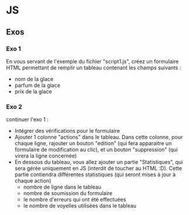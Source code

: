 # JS

## Exos

### Exo 1 
En vous servant de l'exemple du fichier "script1.js", créez un formulaire HTML permettant de remplir un tableau contenant les champs suivants : 
- nom de la glace
- parfum de la glace
- prix de la glace

### Exo 2
continuer l'exo 1 :
- Intégrer des vérifications pour le formulaire
- Ajouter 1 colonne "actions" dans le tableau. Dans cette colonne, pour chaque ligne, rajouter un bouton "edition" (qui fera apparaitre un formulaire de modification au clic), et un bouton "suppression" (qui virera la ligne concernée)
- En dessous du tableau, vous allez ajouter un partie "Statistiques", qui sera gérée uniquement en JS (interdit de toucher au HTML :D). Cette partie contiendra différentes statistiques (qui seront mises à jour à chaque action)
    - nombre de ligne dans le tableau
    - nombre de soumission du formulaire
    - le nombre d'erreurs qui ont été effectuées
    - le nombre de voyelles utilisées dans le tableau
